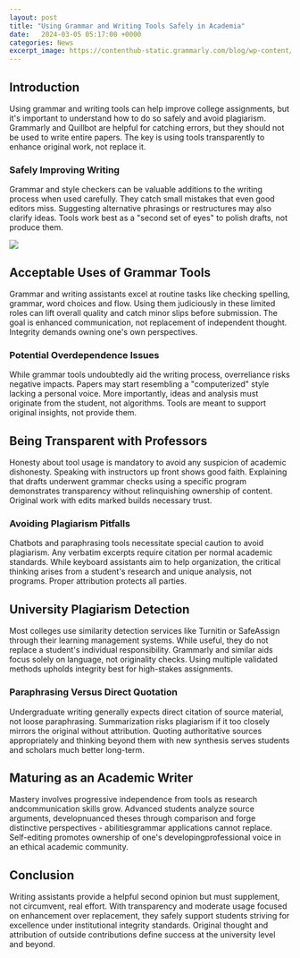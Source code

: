 ```yaml
---
layout: post
title: "Using Grammar and Writing Tools Safely in Academia"
date:   2024-03-05 05:17:00 +0000
categories: News
excerpt_image: https://contenthub-static.grammarly.com/blog/wp-content/uploads/2017/06/writing-tools.jpg
---
```

## Introduction 
Using grammar and writing tools can help improve college assignments, but it's important to understand how to do so safely and avoid plagiarism. Grammarly and Quillbot are helpful for catching errors, but they should not be used to write entire papers. The key is using tools transparently to enhance original work, not replace it. 
### Safely Improving Writing 
Grammar and style checkers can be valuable additions to the writing process when used carefully. They catch small mistakes that even good editors miss. Suggesting alternative phrasings or restructures may also clarify ideas. Tools work best as a "second set of eyes" to polish drafts, not produce them. 

![](https://contenthub-static.grammarly.com/blog/wp-content/uploads/2017/06/writing-tools.jpg)
## Acceptable Uses of Grammar Tools
Grammar and writing assistants excel at routine tasks like checking spelling, grammar, word choices and flow. Using them judiciously in these limited roles can lift overall quality and catch minor slips before submission. The goal is enhanced communication, not replacement of independent thought. Integrity demands owning one's own perspectives.
### Potential Overdependence Issues
While grammar tools undoubtedly aid the writing process, overreliance risks negative impacts. Papers may start resembling a "computerized" style lacking a personal voice. More importantly, ideas and analysis must originate from the student, not algorithms. Tools are meant to support original insights, not provide them.
## Being Transparent with Professors
Honesty about tool usage is mandatory to avoid any suspicion of academic dishonesty. Speaking with instructors up front shows good faith. Explaining that drafts underwent grammar checks using a specific program demonstrates transparency without relinquishing ownership of content. Original work with edits marked builds necessary trust. 
### Avoiding Plagiarism Pitfalls  
Chatbots and paraphrasing tools necessitate special caution to avoid plagiarism. Any verbatim excerpts require citation per normal academic standards. While keyboard assistants aim to help organization, the critical thinking arises from a student's research and unique analysis, not programs. Proper attribution protects all parties.
## University Plagiarism Detection 
Most colleges use similarity detection services like Turnitin or SafeAssign through their learning management systems. While useful, they do not replace a student's individual responsibility. Grammarly and similar aids focus solely on language, not originality checks. Using multiple validated methods upholds integrity best for high-stakes assignments. 
### Paraphrasing Versus Direct Quotation
Undergraduate writing generally expects direct citation of source material, not loose paraphrasing. Summarization risks plagiarism if it too closely mirrors the original without attribution. Quoting authoritative sources appropriately and thinking beyond them with new synthesis serves students and scholars much better long-term.
## Maturing as an Academic Writer 
Mastery involves progressive independence from tools as research andcommunication skills grow. Advanced students analyze source arguments, developnuanced theses through comparison and forge distinctive perspectives - abilitiesgrammar applications cannot replace. Self-editing promotes ownership of one's developingprofessional voice in an ethical academic community. 
## Conclusion
Writing assistants provide a helpful second opinion but must supplement, not circumvent, real effort. With transparency and moderate usage focused on enhancement over replacement, they safely support students striving for excellence under institutional integrity standards. Original thought and attribution of outside contributions define success at the university level and beyond.